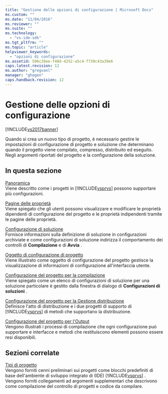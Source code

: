 ```yaml
---
title: "Gestione delle opzioni di configurazione | Microsoft Docs"
ms.custom: ""
ms.date: "11/04/2016"
ms.reviewer: ""
ms.suite: ""
ms.technology: 
  - "vs-ide-sdk"
ms.tgt_pltfrm: ""
ms.topic: "article"
helpviewer_keywords: 
  - "opzioni di configurazione"
ms.assetid: 596c28ee-f48d-4252-a5c4-f730c43a39e6
caps.latest.revision: 12
ms.author: "gregvanl"
manager: "ghogen"
caps.handback.revision: 12
---
```

# Gestione delle opzioni di configurazione
[!INCLUDE[vs2017banner](../../code-quality/includes/vs2017banner.md)]

Quando si crea un nuovo tipo di progetto, è necessario gestire le impostazioni di configurazione di progetto e soluzione che determinano quando il progetto viene compilato, compresso, distribuito ed eseguito.  Negli argomenti riportati del progetto e la configurazione della soluzione.  
  
## In questa sezione  
 [Panoramica](../../extensibility/internals/configuration-options-overview.md)  
 Viene descritto come i progetti in [!INCLUDE[vsprvs](../../code-quality/includes/vsprvs_md.md)] possono supportare più configurazioni.  
  
 [Pagine delle proprietà](../../extensibility/internals/property-pages.md)  
 Viene spiegato che gli utenti possono visualizzare e modificare le proprietà dipendenti di configurazione del progetto e le proprietà indipendenti tramite le pagine delle proprietà.  
  
 [Configurazione di soluzione](../../extensibility/internals/solution-configuration.md)  
 Fornisce informazioni sulla definizione di soluzione in configurazioni archiviate e come configurazioni di soluzione indirizza il comportamento dei controlli di **Compilazione** e di **Avvia** .  
  
 [Oggetto di configurazione di progetto](../../extensibility/internals/project-configuration-object.md)  
 Viene illustrato come oggetto di configurazione del progetto gestisce la visualizzazione di informazioni di configurazione all'interfaccia utente.  
  
 [Configurazione del progetto per la compilazione](../../extensibility/internals/project-configuration-for-building.md)  
 Viene spiegato come un elenco di configurazioni di soluzione per una soluzione particolare è gestito dalla finestra di dialogo di **Configurazioni di soluzioni** .  
  
 [Configurazione del progetto per la Gestione distribuzione](../../extensibility/internals/project-configuration-for-managing-deployment.md)  
 Definisce l'atto di distribuzione e i due progetti di supporto di [!INCLUDE[vsprvs](../../code-quality/includes/vsprvs_md.md)] di metodi che supportano la distribuzione.  
  
 [Configurazione del progetto per l'Output](../../extensibility/internals/project-configuration-for-output.md)  
 Vengono illustrati i processi di compilazione che ogni configurazione può supportare e interfacce e metodi che restituiscono elementi possono essere resi disponibili.  
  
## Sezioni correlate  
 [Tipi di progetto](../../extensibility/internals/project-types.md)  
 Vengono forniti cenni preliminari sui progetti come blocchi predefiniti di base dell'ambiente di sviluppo integrato di \(IDE\) [!INCLUDE[vsprvs](../../code-quality/includes/vsprvs_md.md)] .  Vengono forniti collegamenti ad argomenti supplementari che descrivono come compilazione del controllo di progetti e codice da compilare.